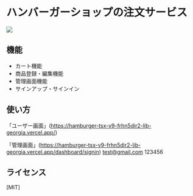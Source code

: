 # ハンバーガーショップの注文サービス

![](https://firebasestorage.googleapis.com/v0/b/hamburger-shop-45f18.appspot.com/o/images%2Fhamburger-shop.png?alt=media&token=44b92581-10ac-4b01-9acf-07648735e6d3)


## 機能

- カート機能
- 商品登録・編集機能
- 管理画面機能
- サインアップ・サインイン

## 使い方

「ユーザー画面」(https://hamburger-tsx-v9-frhn5dir2-lib-georgia.vercel.app/)


「管理画面」(https://hamburger-tsx-v9-frhn5dir2-lib-georgia.vercel.app/dashboard/signin)
test@gmail.com
123456

## ライセンス

[MIT]
